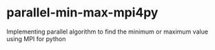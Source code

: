 # parallel-min-max-mpi4py
Implementing parallel algorithm to find the minimum or maximum value using MPI for python
